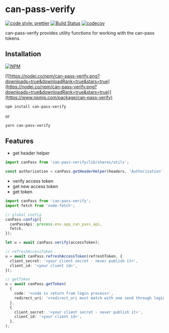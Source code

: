 # can-pass-verify

[![code style: prettier](https://img.shields.io/badge/code_style-prettier-ff69b4.svg?style=flat-square)](https://github.com/prettier/prettier)
[![Build Status](https://travis-ci.org/canfoundation/can-pass-verify.svg?branch=master)](https://travis-ci.org/canfoundation/can-pass-verify)
[![codecov](https://codecov.io/gh/canfoundation/can-pass-verify/branch/master/graph/badge.svg?token=4G71QQM0N5)](https://codecov.io/gh/canfoundation/can-pass-verify)

can-pass-verify provides utility functions for working with the can-pass tokens.

## Installation

[![NPM](https://img.shields.io/npm/v/can-pass-verify.svg)](https://www.npmjs.org/package/can-pass-verify)

[![https://nodei.co/npm/can-pass-verify.png?downloads=true&downloadRank=true&stars=true](https://nodei.co/npm/can-pass-verify.png?downloads=true&downloadRank=true&stars=true)](https://www.npmjs.com/package/can-pass-verify)

```bash
npm install can-pass-verify
```

or

```bash
yarn can-pass-verify
```

## Features

- get header helper

```typescript
import canPass from 'can-pass-verify/lib/shares/utils';

const authorization = canPass.getHeaderHelper(headers, 'Authorization');
```

- verify access token
- get new access token
- get token

```typescript
import canPass from 'can-pass-verify';
import fetch from 'node-fetch';

// global config
canPass.config({
  canPassApi: process.env.app_can_pass_api,
  fetch,
});

let u = await canPass.verify(accessToken);

// refreshAccessToken
u = await canPass.refreshAccessToken(refreshToken, {
  client_secret: '<your client secret - never publish it>',
  client_id: '<your client id>',
});

// getToken
u = await canPass.getToken(
  {
    code: '<code is return from login process>',
    redirect_uri: '<redirect_uri must match with one send through login process>',
  },
  {
    client_secret: '<your client secret - never publish it>',
    client_id: '<your client id>',
  },
);
```

